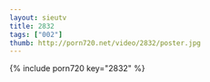 ```yaml
--- 
layout: sieutv
title: 2832
tags: ["002"]
thumb: http://porn720.net/video/2832/poster.jpg
---
```

{% include porn720 key="2832" %} 
